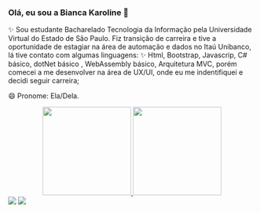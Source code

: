 ### Olá, eu sou a Bianca Karoline 👋

✨ Sou estudante Bacharelado Tecnologia da Informação pela Universidade Virtual do Estado de São Paulo. 
Fiz transição de carreira e tive a oportunidade de estagiar na área de automação e dados no Itaú Unibanco, lá tive contato com algumas linguagens: 
✨ Html, Bootstrap, Javascrip, C# básico, dotNet básico , WebAssembly básico, Arquitetura MVC, porém comecei a me desenvolver na área de UX/UI, onde eu me indentifiquei e decidi seguir carreira;




😄 Pronome: Ela/Dela.

<div align="center">
  <a href="https://github.com/BiancaKaroline">
  <img height="180em" src="https://github-readme-stats.vercel.app/api?username=BiancaKaroline&show_icons=true&theme=dark&include_all_commits=true&count_private=true"/>
  <img height="180em" src="https://github-readme-stats.vercel.app/api/top-langs/?username=BiancaKaroline&layout=compact&langs_count=7&theme=dark"/>
</div>
 <div>
   <div> 
  <a href="https://www.linkedin.com/in/bianca-karoline/" target="_blank"><img src="https://img.shields.io/badge/LinkedIn-0077B5?style=for-the-badge&logo=linkedin&logoColor=white" target="_blank"></a>
   <a href = "mailto:bianca_karoline.2000@hotmail.com"><img src="https://img.shields.io/badge/Microsoft_Outlook-0078D4?style=for-the-badge&logo=microsoft-outlook&logoColor=white" target="_blank"></a>
     
   </div> 
